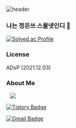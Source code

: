 ![header](https://capsule-render.vercel.app/api?type=waving&color=auto&height=300&section=header&text=Welcome!👋%20&fontSize=90&animation=fadeIn&fontAlignY=38&desc=thx%204%20visiting!&descAlignY=51&descAlign=62)

### 나는 정은쓰 스물넷인디 👋

[![Solved.ac Profile](http://mazassumnida.wtf/api/generate_badge?boj=charzim)](https://solved.ac/charzim)

</p>

### License
ADsP (2021.12.03)

### About Me
<a href="https://www.instagram.com/wydeoddl/">
    <img 
        src="http://img.shields.io/badge/-Instagram-dd2a7b?style=flat&logo=Instagram&logoColor=white&link=https://www.instagram.com/wydeoddl/"
        style="height : auto; margin-left : 10px; margin-right : 10px;"/>
</a>

[![Tistory Badge](https://img.shields.io/badge/-Tistory-orange?style=flat-square&link=https://https://salryujutme.tistory.com//)](https://https://salryujutme.tistory.com//)

[![Gmail Badge](https://img.shields.io/badge/Gmail-d14836?style=flat-square&logo=Gmail&logoColor=white&link=mailto:charzim0611@glikelion.org)](mailto:charzim0611@glikelion.org)
